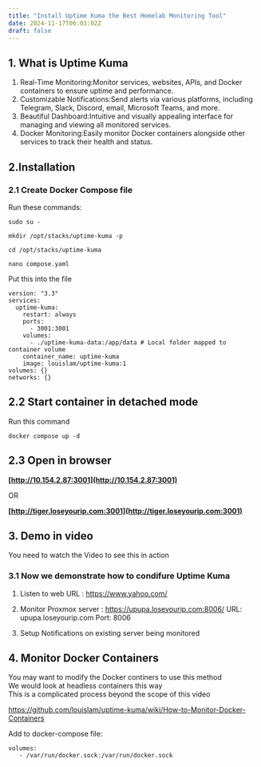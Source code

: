 ```yaml
---
title: "Install Uptime Kuma the Best Homelab Monitoring Tool"
date: 2024-11-17T06:03:02Z
draft: false
---
```

## 1. What is Uptime Kuma
1. Real-Time Monitoring:Monitor services, websites, APIs, and Docker containers to ensure uptime and performance.
2. Customizable Notifications:Send alerts via various platforms, including Telegram, Slack, Discord, email, Microsoft Teams, and more.
3. Beautiful Dashboard:Intuitive and visually appealing interface for managing and viewing all monitored services.
4. Docker Monitoring:Easily monitor Docker containers alongside other services to track their health and status.


## 2.Installation
### 2.1 Create Docker Compose file
Run these commands:
```
sudo su -

mkdir /opt/stacks/uptime-kuma -p

cd /opt/stacks/uptime-kuma

nano compose.yaml
```

Put this into the file
```
version: "3.3"
services:
  uptime-kuma:
    restart: always
    ports:
      - 3001:3001
    volumes:
      - ./uptime-kuma-data:/app/data # Local folder mapped to container volume
    container_name: uptime-kuma
    image: louislam/uptime-kuma:1
volumes: {}
networks: {}
```

## 2.2 Start container in detached mode
Run this command
```
docker compose up -d
```

## 2.3 Open in browser
**[http://10.154.2.87:3001](http://10.154.2.87:3001)**

OR

**[http://tiger.loseyourip.com:3001](http://tiger.loseyourip.com:3001)**

## 3. Demo in video
You need to watch the Video to see this in action
### 3.1 Now we demonstrate how to condifure Uptime Kuma

1. Listen to web URL :  https://www.yahoo.com/

2. Monitor Proxmox server : https://upupa.loseyourip.com:8006/ URL: upupa.loseyourip.com Port: 8006

3. Setup Notifications on existing server being monitored


## 4.  Monitor Docker Containers
You may want to modify the Docker continers to use this method \
We would look at headless containers this way \
This is a complicated process beyond the scope of this video

https://github.com/louislam/uptime-kuma/wiki/How-to-Monitor-Docker-Containers

Add to docker-compose file:
```
volumes:
   - /var/run/docker.sock:/var/run/docker.sock
```

